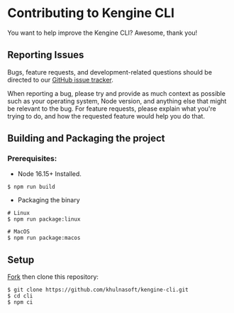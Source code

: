 # Contributing to Kengine CLI

You want to help improve the Kengine CLI? Awesome, thank you!

## Reporting Issues 

Bugs, feature requests, and development-related questions should be directed to our [GitHub issue tracker](https://github.com/khulnasoft/kengine-cli/issues).

When reporting a bug, please try and provide as much context as possible such as your operating system, Node version, and anything else that might be relevant to the bug. For feature requests, please explain what you're trying to do, and how the requested feature would help you do that.

## Building and Packaging the project

### Prerequisites:

- Node 16.15+ Installed.

```shell
$ npm run build
```

- Packaging the binary

```shell
# Linux
$ npm run package:linux

# MacOS
$ npm run package:macos
```
 
## Setup

[Fork](https://github.com/khulnasoft/kengine-cli) then clone this repository:

```
$ git clone https://github.com/khulnasoft/kengine-cli.git
$ cd cli
$ npm ci
```
